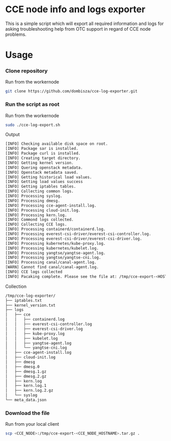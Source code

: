 # CCE node info and logs exporter

This is a simple script which will export all required information and logs for asking troubleshooting help from OTC support in regard of CCE node problems.

# Usage

### Clone repository 
Run from the workernode
```bash
git clone https://github.com/dombisza/cce-log-exporter.git
```

### Run the script as root 
Run from the workernode
```bash
sudo ./cce-log-export.sh
```

Output
```bash
[INFO] Checking available disk space on root.
[INFO] Package sar is installed.
[INFO] Package curl is installed.
[INFO] Creating target directory.
[INFO] Getting kernel version.
[INFO] Quering openstack metadata.
[INFO] Openstack metadata saved.
[INFO] Getting historical load values.
[INFO] Getting load values success
[INFO] Getting iptables tables.
[INFO] Collecting common logs.
[INFO] Processing syslog.
[INFO] Processing dmesg.
[INFO] Processing cce-agent-install.log.
[INFO] Processing cloud-init.log.
[INFO] Processing kern.log.
[INFO] Commond logs collected.
[INFO] Collecting CCE logs.
[INFO] Processing containerd/containerd.log.
[INFO] Processing everest-csi-driver/everest-csi-controller.log.
[INFO] Processing everest-csi-driver/everest-csi-driver.log.
[INFO] Processing kubernetes/kube-proxy.log.
[INFO] Processing kubernetes/kubelet.log.
[INFO] Processing yangtse/yangtse-agent.log.
[INFO] Processing yangtse/yangtse-cni.log.
[INFO] Processing canal/canal-agent.log.
[WARN] Cannot find canal/canal-agent.log.
[INFO] CCE logs collected
[INFO] Pacaking complete. Please see the file at: /tmp/cce-export-<HOSTNAME>.tar.gz]
```

Collection
```bash
/tmp/cce-log-exporter/
├── iptables.txt
├── kernel_version.txt
├── logs
│   ├── cce
│   │   ├── containerd.log
│   │   ├── everest-csi-controller.log
│   │   ├── everest-csi-driver.log
│   │   ├── kube-proxy.log
│   │   ├── kubelet.log
│   │   ├── yangtse-agent.log
│   │   └── yangtse-cni.log
│   ├── cce-agent-install.log
│   ├── cloud-init.log
│   ├── dmesg
│   ├── dmesg.0
│   ├── dmesg.1.gz
│   ├── dmesg.2.gz
│   ├── kern.log
│   ├── kern.log.1
│   ├── kern.log.2.gz
│   └── syslog
└── meta_data.json
```

### Download the file 
Run from your local client
```bash
scp <CCE_NODE>:/tmp/cce-export-<CCE_NODE_HOSTNAME>.tar.gz .
```
